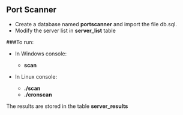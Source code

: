 ## Port Scanner

* Create a database named <b>portscanner</b> and import the file db.sql.
* Modify the server list in <b>server_list</b> table

###To run:
* In Windows console:
  * <b>scan</b>

* In Linux console:
  * <b>./scan</b>
  * <b>./cronscan</b>
  
The results are stored in the table <b>server_results</b>